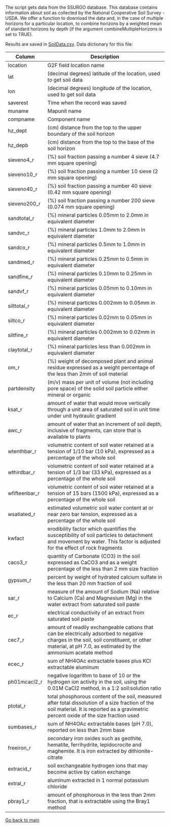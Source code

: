 The script gets data from the SSURGO database. This database contains information about soil as collected by the National Cooperative Soil Survey - USDA.
We offer a function to download the data and, in the case of multiple horizons for a particular location, to combine horizons by a weighted mean of standard horizons by depth (if the argument combineMultipleHorizons is set to TRUE).

Results are saved in [SoilData.csv](https://github.com/QuantGen/G2F_RESOURCES/blob/main/Data/OutputFiles/SoilData.csv). Data dictionary for this file:

|Column|Description|
|------|-----------|
|location| G2F field location name |
|lat| (decimal degrees) latitude of the location, used to get soil data |
|lon| (decimal degrees) longitude of the location, used to get soil data |
|saverest| Time when the record was saved |
|muname| Mapunit name |
|compname| Component name |
|hz_dept| (cm) distance from the top to the upper boundary of the soil horizon|
|hz_depb| (cm) distance from the top to the base of the soil horizon|
|sieveno4_r| (%) soil fraction passing a number 4 sieve (4.7 mm square opening) |
|sieveno10_r| (%) soil fraction passing a number 10 sieve (2 mm square opening) |
|sieveno40_r| (%) soil fraction passing a number 40 sieve (0.42 mm square opening) |
|sieveno200_r| (%) soil fraction passing a number 200 sieve (0.074 mm square opening) |
|sandtotal_r| (%) mineral particles 0.05mm to 2.0mm in equivalent diameter |
|sandvc_r| (%) mineral particles 1.0mm to 2.0mm in equivalent diameter |
|sandco_r| (%) mineral particles 0.5mm to 1.0mm in equivalent diameter |
|sandmed_r| (%) mineral particles 0.25mm to 0.5mm in equivalent diameter |
|sandfine_r| (%) mineral particles 0.10mm to 0.25mm in equivalent diameter |
|sandvf_r| (%) mineral particles 0.05mm to 0.10mm in equivalent diameter |
|silttotal_r| (%) mineral particles 0.002mm to 0.05mm in equivalent diameter |
|siltco_r| (%) mineral particles 0.02mm to 0.05mm in equivalent diameter |
|siltfine_r| (%) mineral particles 0.002mm to 0.02mm in equivalent diameter |
|claytotal_r| (%) mineral particles less than 0.002mm in equivalent diameter |
|om_r| (%) weight of decomposed plant and animal residue expressed as a weight percentage of the less than 2mm of soil material |
|partdensity| (m/v) mass per unit of volume (not including pore space) of the solid soil particle either mineral or organic |
|ksat_r| amount of water that would move vertically through a unit area of saturated soil in unit time under unit hydraulic gradient |
|awc_r| amount of water that an increment of soil depth, inclusive of fragments, can store that is available to plants |
|wtenthbar_r| volumetric content of soil water retained at a tension of 1/10 bar (10 kPa), expressed as a percentage of the whole soil |
|wthirdbar_r| volumetric content of soil water retained at a tension of 1/3 bar (33 kPa), expressed as a percentage of the whole soil |
|wfifteenbar_r| volumetric content of soil water retained at a tension of 15 bars (1500 kPa), expressed as a percentage of the whole soil |
|wsatiated_r| estimated volumetric soil water content at or near zero bar tension, expressed as a percentage of the whole soil|
|kwfact| erodibility factor which quantifies the susceptibility of soil particles to detachment and movement by water. This factor is adjusted for the effect of rock fragments |
|caco3_r| quantity of Carbonate (CO3) in the soil expressed as CaCO3 and as a weight percentage of the less than 2 mm size fraction |
|gypsum_r| percent by weight of hydrated calcium sulfate in the less than 20 mm fraction of soil|
|sar_r| measure of the amount of Sodium (Na) relative to Calcium (Ca) and Magnesium (Mg) in the water extract from saturated soil paste |
|ec_r| electrical conductivity of an extract from saturated soil paste |
|cec7_r| amount of readily exchangeable cations that can be electrically adsorbed to negative charges in the soil, soil constituent, or other material, at pH 7.0, as estimated by the ammonium acetate method |
|ecec_r| sum of NH4OAc extractable bases plus KCl extractable aluminum |
|ph01mcacl2_r| negative logarithm to base of 10 or the hydrogen ion activity in the soil, using the 0.01M CaCl2 method, in a 1:2 soil:solution ratio |
|ptotal_r| total phosphorous content of the soil, measured after total dissolution of a size fraction of the soil material.  It is reported as a gravimetric percent oxide of the size fraction used |
|sumbases_r| sum of NH4OAc extractable bases (pH 7.0), reported on less than 2mm base |
|freeiron_r| secondary iron oxides such as geothite, hematite, ferrihydrite, lepidocrocite and maghemite. It is iron extracted by dithionite-citrate|
|extracid_r| soil exchangeable hydrogen ions that may become active by cation exchange |
|extral_r| aluminum extracted in 1 normal potassium chloride |
|pbray1_r| amount of phosphorous in the less than 2mm fraction, that is extractable using the Bray1 method |

[Go back to main](https://github.com/QuantGen/G2F_RESOURCES)
